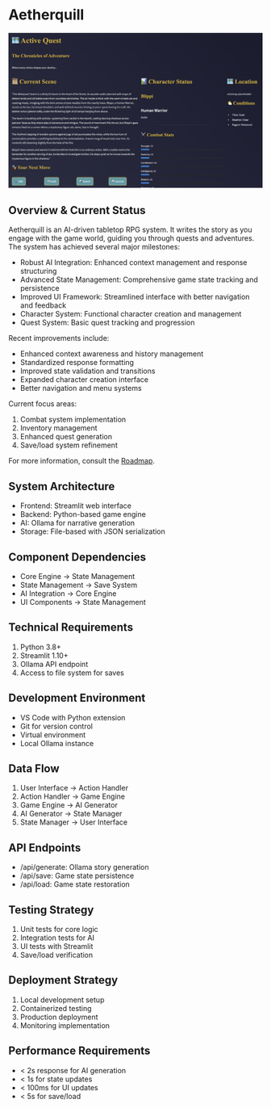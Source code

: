 # Aetherquill

<img src="questscreen.png" alt="Screenshot of the Questing menu">

## Overview & Current Status

Aetherquill is an AI-driven tabletop RPG system. It writes the story as you engage with the game world, guiding you through quests and adventures. The system has achieved several major milestones:

- Robust AI Integration: Enhanced context management and response structuring
- Advanced State Management: Comprehensive game state tracking and persistence
- Improved UI Framework: Streamlined interface with better navigation and feedback
- Character System: Functional character creation and management
- Quest System: Basic quest tracking and progression

Recent improvements include:
- Enhanced context awareness and history management
- Standardized response formatting
- Improved state validation and transitions
- Expanded character creation interface
- Better navigation and menu systems

Current focus areas:
1. Combat system implementation
2. Inventory management
3. Enhanced quest generation
4. Save/load system refinement

For more information, consult the [Roadmap](docs/Roadmap.md).

## System Architecture
- Frontend: Streamlit web interface
- Backend: Python-based game engine
- AI: Ollama for narrative generation
- Storage: File-based with JSON serialization

## Component Dependencies
- Core Engine → State Management
- State Management → Save System
- AI Integration → Core Engine
- UI Components → State Management

## Technical Requirements
1. Python 3.8+
2. Streamlit 1.10+
3. Ollama API endpoint
4. Access to file system for saves

## Development Environment
- VS Code with Python extension
- Git for version control
- Virtual environment
- Local Ollama instance

## Data Flow
1. User Interface → Action Handler
2. Action Handler → Game Engine
3. Game Engine → AI Generator
4. AI Generator → State Manager
5. State Manager → User Interface

## API Endpoints
- /api/generate: Ollama story generation
- /api/save: Game state persistence
- /api/load: Game state restoration

## Testing Strategy
1. Unit tests for core logic
2. Integration tests for AI
3. UI tests with Streamlit
4. Save/load verification

## Deployment Strategy
1. Local development setup
2. Containerized testing
3. Production deployment
4. Monitoring implementation

## Performance Requirements
- < 2s response for AI generation
- < 1s for state updates
- < 100ms for UI updates
- < 5s for save/load
